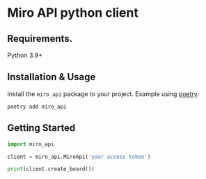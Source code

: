 # Miro API python client

## Requirements.

Python 3.9+

## Installation & Usage

Install the `miro_api` package to your project. Example using [poetry](https://python-poetry.org/docs/):

    poetry add miro_api

## Getting Started

```python
import miro_api

client = miro_api.MiroApi('your access token')

print(client.create_board())
```
